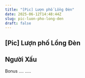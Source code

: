 ```yaml
---
title: "[Pic] Lượn phố Lồng Đèn"
date: 2025-06-12T14:48:44Z
slug: pic-luon-pho-long-den
draft: false
---
```


## [Pic] Lượn phố Lồng Đèn

## Người Xấu

Bonus .... .....